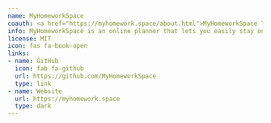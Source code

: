```yaml
---
name: MyHomeworkSpace
coauth: <a href="https://myhomework.space/about.html">MyHomeworkSpace Team</a>
info: MyHomeworkSpace is an online planner that lets you easily stay on top of your homework and tests. It synchronizes with the cloud, so you can access it anywhere you have an Internet connection.
license: MIT
icon: fas fa-book-open
links:
- name: GitHub
  icon: fab fa-github
  url: https://github.com/MyHomeworkSpace
  type: link
- name: Website
  url: https://myhomework.space
  type: dark
---
```

